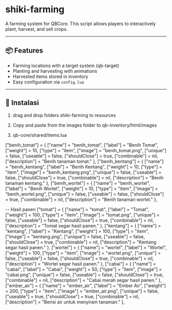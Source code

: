 # shiki-farming
A farming system for QBCore.
This script allows players to interactively plant, harvest, and sell crops.

---

## 📦 Features
- Farming locations with a target system (qb-target)
- Planting and harvesting with animations
- Harvested items stored in inventory
- Easy configuration via `config.lua`

---

## 📂 Instalasi
1. drag and drop folders shiki-farming to resources
   
2. Copy and paste from the images folder to qb-inventory/html/images

3. qb-core/shared/items.lua

["benih_tomat"] = {
    ["name"] = "benih_tomat",
    ["label"] = "Benih Tomat",
    ["weight"] = 10,
    ["type"] = "item",
    ["image"] = "benih_tomat.png",
    ["unique"] = false,
    ["useable"] = false,
    ["shouldClose"] = true,
    ["combinable"] = nil,
    ["description"] = "Benih tanaman tomat."
},
["benih_kentang"] = {
    ["name"] = "benih_kentang",
    ["label"] = "Benih Kentang",
    ["weight"] = 10,
    ["type"] = "item",
    ["image"] = "benih_kentang.png",
    ["unique"] = false,
    ["useable"] = false,
    ["shouldClose"] = true,
    ["combinable"] = nil,
    ["description"] = "Benih tanaman kentang."
},
["benih_wortel"] = {
    ["name"] = "benih_wortel",
    ["label"] = "Benih Wortel",
    ["weight"] = 10,
    ["type"] = "item",
    ["image"] = "benih_wortel.png",
    ["unique"] = false,
    ["useable"] = false,
    ["shouldClose"] = true,
    ["combinable"] = nil,
    ["description"] = "Benih tanaman wortel."
},

-- Hasil panen
["tomat"] = {
    ["name"] = "tomat",
    ["label"] = "Tomat",
    ["weight"] = 100,
    ["type"] = "item",
    ["image"] = "tomat.png",
    ["unique"] = false,
    ["useable"] = false,
    ["shouldClose"] = true,
    ["combinable"] = nil,
    ["description"] = "Tomat segar hasil panen."
},
["kentang"] = {
    ["name"] = "kentang",
    ["label"] = "Kentang",
    ["weight"] = 100,
    ["type"] = "item",
    ["image"] = "kentang.png",
    ["unique"] = false,
    ["useable"] = false,
    ["shouldClose"] = true,
    ["combinable"] = nil,
    ["description"] = "Kentang segar hasil panen."
},
["wortel"] = {
    ["name"] = "wortel",
    ["label"] = "Wortel",
    ["weight"] = 100,
    ["type"] = "item",
    ["image"] = "wortel.png",
    ["unique"] = false,
    ["useable"] = false,
    ["shouldClose"] = true,
    ["combinable"] = nil,
    ["description"] = "Wortel segar hasil panen."
},
["cabai"] = {
    ["name"] = "cabai",
    ["label"] = "Cabai",
    ["weight"] = 50,
    ["type"] = "item",
    ["image"] = "cabai.png",
    ["unique"] = false,
    ["useable"] = false,
    ["shouldClose"] = true,
    ["combinable"] = nil,
    ["description"] = "Cabai merah segar hasil panen."
},
["ember_air"] = {
    ["name"] = "ember_air",
    ["label"] = "Ember Air",
    ["weight"] = 200,
    ["type"] = "item",
    ["image"] = "ember_air.png",
    ["unique"] = false,
    ["useable"] = true,
    ["shouldClose"] = true,
    ["combinable"] = nil,
    ["description"] = "Berisi air untuk menyiram tanaman."
},
